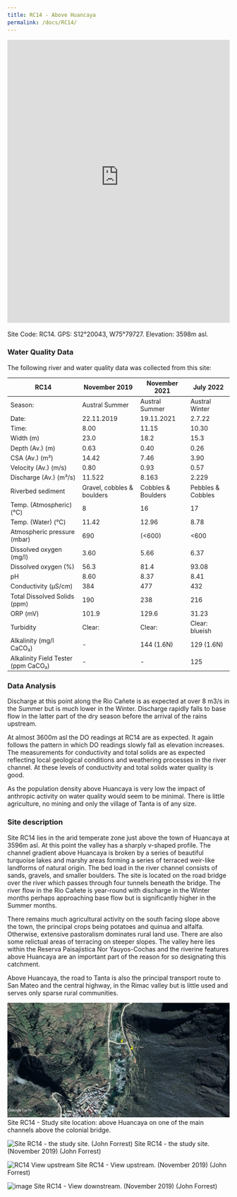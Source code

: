 ```yaml
---
title: RC14 - Above Huancaya
permalink: /docs/RC14/
---
```


<iframe width="100%" height="640" allowfullscreen style="border-style:none;" src="https://cavep-undc-hosting.netlify.com/sites/RC14/app-files/"></iframe>

Site Code: RC14.  GPS: S12°20043, W75°79727. Elevation: 3598m asl.


### Water Quality Data

The following river and water quality data was collected from this site:

|     RC14                                   |     November 2019                 |     November 2021         |     July 2022                         |
|--------------------------------------------|-----------------------------------|---------------------------|---------------------------------------|
|     Season:                                |     Austral Summer                |     Austral Summer        |     Austral Winter                    |
|     Date:                                  |     22.11.2019                    |     19.11.2021            |     2.7.22                            |
|     Time:                                  |     8.00                          |     11.15                 |     10.30                             |
|     Width (m)                              |     23.0                          |     18.2                  |     15.3                              |
|     Depth (Av.) (m)                        |     0.63                          |     0.40                  |     0.26                              |
|     CSA (Av.) (m²)                         |     14.42                         |     7.46                  |     3.90                              |
|     Velocity (Av.) (m/s)                   |     0.80                          |     0.93                  |     0.57                              |
|     Discharge (Av.) (m³/s)                 |     11.522                        |     8.163                 |     2.229                             |
|     Riverbed sediment                      |     Gravel, cobbles & boulders    |     Cobbles & Boulders    |     Pebbles & Cobbles                 |
|     Temp. (Atmospheric) (°C)               |     8                             |     16                    |     17                                |
|     Temp. (Water) (°C)                     |     11.42                         |     12.96                 |     8.78                              |
|     Atmospheric pressure (mbar)            |     690                           |     (<600)                |     <600                              |
|     Dissolved oxygen (mg/l)                |     3.60                          |     5.66                  |     6.37                              |
|     Dissolved oxygen (%)                   |     56.3                          |     81.4                  |     93.08                             |
|     pH                                     |     8.60                          |     8.37                  |     8.41                              |
|     Conductivity (µS/cm)                   |     384                           |     477                   |     432                               |
|     Total Dissolved Solids (ppm)           |     190                           |     238                   |     216                               |
|     ORP (mV)                               |     101.9                         |     129.6                 |     31.23                             |
|     Turbidity                              |     Clear:                        |     Clear:                |     Clear: blueish                    |
|     Alkalinity (mg/l CaCO₃)                |     -                             |     144 (1.6N)            |     129 (1.6N)                        |
|     Alkalinity Field Tester (ppm CaCO₃)    |     -                             |     -                     |     125                               |



### Data Analysis
Discharge at this point along the Rio Cañete is as expected at over 8 m3/s in the Summer but is much lower in the Winter. Discharge rapidly falls to base flow in the latter part of the dry season before the arrival of the rains upstream.                                                                                      

At almost 3600m asl the DO readings at RC14 are as expected. It again follows the pattern in which DO readings slowly fall as elevation increases. The measurements for conductivity and total solids are as expected reflecting local geological conditions and weathering processes in the river channel. At these levels of conductivity and total solids water quality is good. 

As the population density above Huancaya is very low the impact of anthropic activity on water quality would seem to be minimal. There is little agriculture, no mining and only the village of Tanta is of any size.


### Site description
Site RC14 lies in the arid temperate zone just above the town of Huancaya at 3596m asl. At this point the valley has a sharply v-shaped profile. The channel gradient above Huancaya is broken by a series of beautiful turquoise lakes and marshy areas forming a series of terraced weir-like landforms of natural origin. The bed load in the river channel consists of sands, gravels, and smaller boulders. 
The site is located on the road bridge over the river which passes through four tunnels beneath the bridge. The river flow in the Rio Cañete is year-round with discharge in the Winter months perhaps approaching base flow but is significantly higher in the Summer months.

There remains much agricultural activity on the south facing slope above the town, the principal crops being potatoes and quinua and alfalfa. Otherwise, extensive pastoralism dominates rural land use. There are also some relictual areas of terracing on steeper slopes. The valley here lies within the Reserva Paisajistica Nor Yauyos-Cochas and the riverine features above Huancaya are an important part of the reason for so designating this catchment. 

Above Huancaya, the road to Tanta is also the principal transport route to San Mateo and the central highway, in the Rimac valley but is little used and serves only sparse rural communities.


![RC14 View upstream](/assets/SiteDescriptions/RC14/RC14Huancaya.jpg)
Site RC14 - Study site location: above Huancaya on one of the main channels above the colonial bridge.


![Site RC14 - the study site. (John Forrest)](/assets/SiteDescriptions/RC14/RC14Site.jpg)
Site RC14 - the study site.  (November 2019) (John Forrest)


![RC14 View upstream](/assets/SiteDescriptions/RC14/RC14Viewupstream.jpg)
Site RC14 - View upstream.  (November 2019) (John Forrest)


![image](/assets/SiteDescriptions/RC14/RC14Viewdownstream.jpg)
Site RC14 - View downstream.  (November 2019) (John Forrest)

